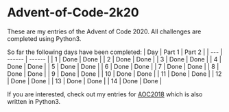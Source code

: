 # Advent-of-Code-2k20
These are my entries of the Advent of Code 2020. All challenges are completed using Python3.

So far the following days have been completed:
| Day | Part 1 | Part 2 |
| --- | ------ | ------ |
|   1 | Done   | Done   |
|   2 | Done   | Done   |
|   3 | Done   | Done   |
|   4 | Done   | Done   |
|   5 | Done   | Done   |
|   6 | Done   | Done   |
|   7 | Done   | Done   |
|   8 | Done   | Done   |
|   9 | Done | Done |
|  10 | Done   | Done   |
|  11 | Done   | Done   |
|  12 | Done   | Done   |
|  13 | Done | Done |
| 14 | Done | Done |

If you are interested, check out my entries for [AOC2018](https://github.com/supercigar/Advent-of-Code-2k18) which is also written in Python3.
